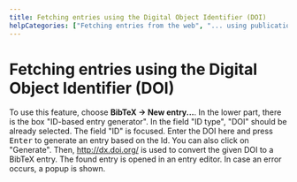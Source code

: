 ```yaml
---
title: Fetching entries using the Digital Object Identifier (DOI)
helpCategories: ["Fetching entries from the web", "... using publication identifiers"]
---
```


# Fetching entries using the Digital Object Identifier (DOI)

To use this feature, choose **BibTeX -&gt; New entry...**.
In the lower part, there is the box "ID-based entry generator".
In the field "ID type", "DOI" should be already selected.
The field "ID" is focused.
Enter the DOI here and press <kbd>Enter</kbd> to generate an entry based on the Id.
You can also click on "Generate".
Then, <http://dx.doi.org/> is used to convert the given DOI to a BibTeX entry.
The found entry is opened in an entry editor.
In case an error occurs, a popup is shown.
